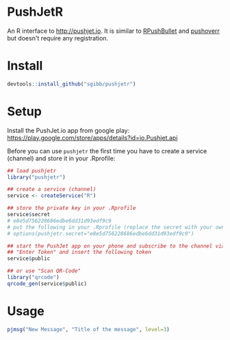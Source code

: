 # PushJetR

An R interface to http://pushjet.io. It is similar to
[RPushBullet](https://github.com/eddelbuettel/rpushbullet) and
[pushoverr](https://github.com/briandconnelly/pushoverr) but doesn't require any
registration.

# Install

```r
devtools::install_github("sgibb/pushjetr")
```

# Setup

Install the PushJet.io app from google play: https://play.google.com/store/apps/details?id=io.Pushjet.api

Before you can use `pushjetr` the first time you have to create a service
(channel) and store it in your .Rprofile:

```r
## load pushjetr
library("pushjetr")

## create a service (channel)
service <- createService("R")

## store the private key in your .Rprofile
service$secret
# e8e5d756228686edbe6dd31d93edf9c9
# put the following in your .Rprofile (replace the secret with your own token):
# options(pushjetr.secret="e8e5d756228686edbe6dd31d93edf9c9")

## start the PushJet app on your phone and subscribe to the channel via
## "Enter Token" and insert the following token
service$public

## or use "Scan QR-Code"
library("qrcode")
qrcode_gen(service$public)
```

# Usage

```r
pjmsg("New Message", "Title of the message", level=3)
```

